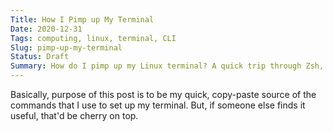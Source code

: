 ```yaml
---
Title: How I Pimp up My Terminal
Date: 2020-12-31
Tags: computing, linux, terminal, CLI
Slug: pimp-up-my-terminal
Status: Draft
Summary: How do I pimp up my Linux terminal? A quick trip through Zsh, Oh-my-zsh, and other power tools to make the command-line based workflow smooth and cool.
---
```


Basically, purpose of this post is to be my quick, copy-paste source of the commands that I use to set up my terminal.
But, if someone else finds it useful, that'd be cherry on top.